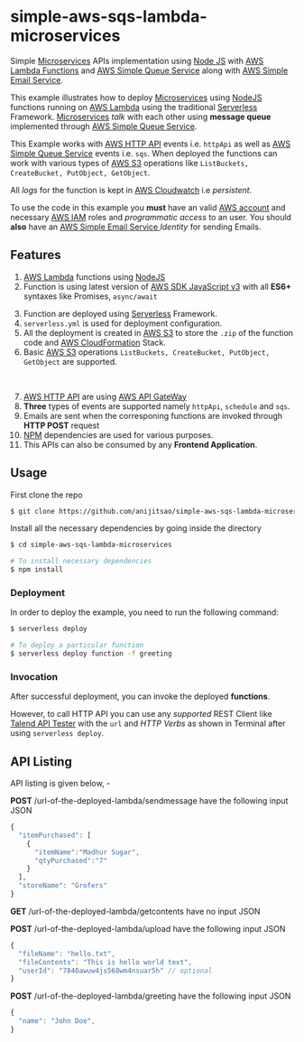 # simple-aws-sqs-lambda-microservices

Simple [Microservices](https://aws.amazon.com/microservices/) APIs implementation using [Node JS](https://nodejs.org/en/docs/) with [AWS Lambda Functions](https://aws.amazon.com/lambda/) and [AWS Simple Queue Service](https://aws.amazon.com/sqs/) along with [AWS Simple Email Service](https://aws.amazon.com/ses/).

This example illustrates how to deploy [Microservices](https://aws.amazon.com/microservices/) using [NodeJS](https://nodejs.org/en/docs/) functions running on [AWS Lambda](https://aws.amazon.com/lambda/) using the traditional [Serverless](https://www.serverless.com/framework/docs/providers/aws/guide/intro) Framework. [Microservices](https://aws.amazon.com/microservices/) _talk_ with each other using **message queue** implemented through [AWS Simple Queue Service](https://aws.amazon.com/sqs/).

This Example works with [AWS HTTP API](https://docs.aws.amazon.com/apigateway/latest/developerguide/http-api-develop.html) events i.e. `httpApi` as well as [AWS Simple Queue Service](https://aws.amazon.com/sqs/) events i.e. `sqs`. When deployed the functions can work with various types of [AWS S3](https://aws.amazon.com/s3/) operations like `ListBuckets, CreateBucket, PutObject, GetObject`.

All _logs_ for the function is kept in [AWS Cloudwatch](https://aws.amazon.com/cloudwatch/) i.e _persistent_.

To use the code in this example you **must** have an valid [AWS account](https://aws.amazon.com/account/) and necessary [AWS IAM](https://aws.amazon.com/iam/) roles and _programmatic access_ to an user. You should **also** have an [AWS Simple Email Service ](https://aws.amazon.com/ses/) _Identity_ for sending Emails.

## Features

1. [AWS Lambda](https://aws.amazon.com/lambda/) functions using [NodeJS](https://nodejs.org/en/docs/)
2. Function is using latest version of [AWS SDK JavaScript v3](https://docs.aws.amazon.com/sdk-for-javascript/v3/developer-guide/welcome.html) with all **ES6+** syntaxes like Promises, `async/await`

<ol start="3">
  <li>
     Function are deployed using <a href="https://www.serverless.com/framework/docs/providers/aws/guide/intro">Serverless</a> Framework.
  </li>  
  <li>
    <code>serverless.yml</code> is used for deployment configuration.
  </li>  
  <li>
    All the deployment is created in <a href="https://aws.amazon.com/s3/">AWS S3</a> to store the <code>.zip</code> of the function code and <a href="https://aws.amazon.com/cloudformation/">AWS CloudFormation</a> Stack.
  </li>

  <li> Basic <a href="https://aws.amazon.com/s3/">AWS S3</a> operations <code>ListBuckets, CreateBucket, PutObject, GetObject</code> are supported.</li>
</ol>

<br>

7. [AWS HTTP API](https://docs.aws.amazon.com/apigateway/latest/developerguide/http-api-develop.html) are using [AWS API GateWay](https://aws.amazon.com/api-gateway/)
8. **Three** types of events are supported namely `httpApi`, `schedule` and `sqs`.
9. Emails are sent when the corresponing functions are invoked through **HTTP POST** request
10. [NPM](https://www.npmjs.com/) dependencies are used for various purposes.
11. This APIs can also be consumed by any <b>Frontend Application</b>.

## Usage

First clone the repo

```bash
$ git clone https://github.com/anijitsao/simple-aws-sqs-lambda-microservices.git
```

Install all the necessary dependencies by going inside the directory

```bash
$ cd simple-aws-sqs-lambda-microservices

# To install necessary dependencies
$ npm install
```

### Deployment

In order to deploy the example, you need to run the following command:

```bash
$ serverless deploy

# To deploy a particular function
$ serverless deploy function -f greeting
```

### Invocation

After successful deployment, you can invoke the deployed **functions**.

However, to call HTTP API you can use any _supported_ REST Client like [Talend API Tester](https://chrome.google.com/webstore/detail/talend-api-tester-free-ed/aejoelaoggembcahagimdiliamlcdmfm?hl=en) with the `url` and _HTTP Verbs_ as shown in Terminal after using `serverless deploy`.

## API Listing

API listing is given below, -

**POST** /url-of-the-deployed-lambda/sendmessage have the following input JSON

```javascript
{
  "itemPurchased": [
    {
      "itemName":"Madhur Sugar",
      "qtyPurchased":"7"
    }
  ],
  "storeName": "Grofers"
}
```

**GET** /url-of-the-deployed-lambda/getcontents have no input JSON

**POST** /url-of-the-deployed-lambda/upload have the following input JSON

```javascript
{
  "fileName": "hello.txt",
  "fileContents": "This is hello world text",
  "userId": "7840awuw4js568wm4nsuar5h" // optional
}
```

**POST** /url-of-the-deployed-lambda/greeting have the following input JSON

```javascript
{
  "name": "John Doe",
}
```

